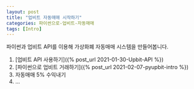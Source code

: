 ```yaml
---
layout: post
title: "업비트 자동매매 시작하기"
categories: 파이썬으로-업비트-자동매매
tags: [Intro]
---
```

파이썬과 업비트 API를 이용해 가상화폐 자동매매 시스템을 만들어봅니다.

1. [업비트 API 사용하기]({% post_url 2021-01-30-Upbit-API %})
2. [파이썬으로 업비트 거래하기]({% post_url 2021-02-07-pyupbit-intro %})
3. 자동매매 5% 수익내기
4. ...
